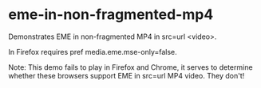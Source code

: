 # eme-in-non-fragmented-mp4
Demonstrates EME in non-fragmented MP4 in src=url &lt;video>.

In Firefox requires pref media.eme.mse-only=false.

Note: This demo fails to play in Firefox and Chrome, it serves to determine whether these browsers support EME in src=url MP4 video. They don't!
